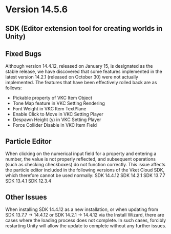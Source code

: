# Version 14.5.6

## SDK (Editor extension tool for creating worlds in Unity)

## Fixed Bugs
Although version 14.4.12, released on January 15, is designated as the stable release, we have discovered that some features implemented in the latest version 14.2.1 (released on October 30) were not actually implemented. The features that have been effectively rolled back are as follows:
- Pickable property of VKC Item Object
- Tone Map feature in VKC Setting Rendering
- Font Weight in VKC Item TextPlane
- Enable Click to Move in VKC Setting Player
- Despawn Height (y) in VKC Setting Player
- Force Collider Disable in VKC Item Field

## Particle Editor
When clicking on the numerical input field for a property and entering a number, the value is not properly reflected, and subsequent operations (such as checking checkboxes) do not function correctly.
This issue affects the particle editor included in the following versions of the Vket Cloud SDK, which therefore cannot be used normally:
SDK 14.4.12
SDK 14.2.1
SDK 13.7.7
SDK 13.4.1
SDK 12.3.4

## Other Issues
When installing SDK 14.4.12 as a new installation, or when updating from SDK 13.7.7 → 14.4.12 or SDK 14.2.1 → 14.4.12 via the Install Wizard, there are cases where the loading process does not complete.
In such cases, forcibly restarting Unity will allow the update to complete without any further issues.
